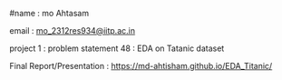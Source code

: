 #name : mo Ahtasam

email : mo_2312res934@iitp.ac.in

project 1 : problem statement 48 : EDA on Tatanic dataset 

Final Report/Presentation : https://md-ahtisham.github.io/EDA_Titanic/
